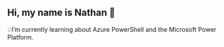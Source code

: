 ## Hi, my name is Nathan 👋
💡I’m currently learning about Azure PowerShell and the Microsoft Power Platform.
